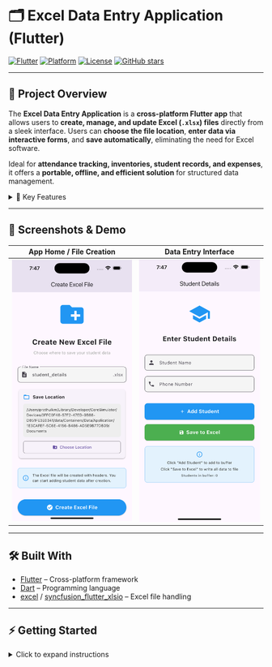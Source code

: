 # 🗂️ Excel Data Entry Application (Flutter)

[![Flutter](https://img.shields.io/badge/Flutter-2.10-blue?logo=flutter&logoColor=white)](https://flutter.dev/) 
[![Platform](https://img.shields.io/badge/Platform-Android%20|%20Desktop-lightgrey)](https://flutter.dev/docs/get-started/install) 
[![License](https://img.shields.io/badge/License-MIT-green)](LICENSE)
[![GitHub stars](https://img.shields.io/github/stars/Pr4thC0des/excel-data-entry-flutter?style=social)](https://github.com/Pr4thC0des/excel-data-entry-flutter/stargazers)

---

## 🚀 Project Overview

The **Excel Data Entry Application** is a **cross-platform Flutter app** that allows users to **create, manage, and update Excel (`.xlsx`) files** directly from a sleek interface. Users can **choose the file location**, **enter data via interactive forms**, and **save automatically**, eliminating the need for Excel software.  

Ideal for **attendance tracking, inventories, student records, and expenses**, it offers a **portable, offline, and efficient solution** for structured data management.

<details>
<summary>🎯 Key Features</summary>

- ✅ Create Excel sheets in any location  
- ✅ Add, update, and save data through the app  
- ✅ Offline functionality – no internet needed  
- ✅ Cross-platform support – Android, Windows, macOS  
- ✅ Automatic file detection and editing  
- ✅ Clean and intuitive UI for data entry  

</details>

---

## 📸 Screenshots & Demo

| App Home / File Creation | Data Entry Interface |
|---------------------------|-------------------|
| ![App Screenshot](./excel-pics/1-excel.png) | ![App Screenshot](./excel-pics/2-excel.png) |

---

## 🛠️ Built With

- [Flutter](https://flutter.dev/) – Cross-platform framework  
- [Dart](https://dart.dev/) – Programming language  
- [excel](https://pub.dev/packages/excel) / [syncfusion_flutter_xlsio](https://pub.dev/packages/syncfusion_flutter_xlsio) – Excel file handling  

---

## ⚡ Getting Started

<details>
<summary>Click to expand instructions</summary>

### Prerequisites
- Flutter SDK  
- Dart  
- IDE (VS Code, Android Studio)

### Installation
```bash
git clone https://github.com/yourusername/excel-data-entry-flutter.git
cd excel-data-entry-flutter
flutter pub get
flutter run
